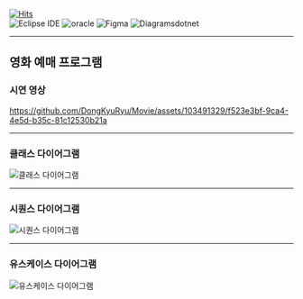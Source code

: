 [![Hits](https://hits.seeyoufarm.com/api/count/incr/badge.svg?url=https%3A%2F%2Fgithub.com%2FDongKyuRyu%2FMovieReservationProgram&count_bg=%23A4C6DE&title_bg=%23274259&icon=&icon_color=%23020715&title=방문&edge_flat=false)](https://hits.seeyoufarm.com)
<br>
![Eclipse IDE](https://img.shields.io/badge/Eclipse%20IDE-2C2255.svg?&style=for-the-badge&logo=Eclipse%20IDE&logoColor=white)
![oracle](https://img.shields.io/badge/oracle-F80000.svg?&style=for-the-badge&logo=oracle&logoColor=white)
![Figma](https://img.shields.io/badge/figma-F24E1E.svg?&style=for-the-badge&logo=Figma&logoColor=white)
![Diagramsdotnet](https://img.shields.io/badge/draw.IO-F08705.svg?&style=for-the-badge&logo=Diagramsdotnet&logoColor=white)

<hr>

## 영화 예매 프로그램

### 시연 영상

https://github.com/DongKyuRyu/Movie/assets/103491329/f523e3bf-9ca4-4e5d-b35c-81c12530b21a

<hr>



### 클래스 다이어그램
![클래스 다이어그램](https://github.com/DongKyuRyu/Movie/assets/139706868/47a7cf9a-1a7e-4f69-9c75-840c6d47372c)

<hr>

### 시퀀스 다이어그램
![시퀀스 다이어그램](https://github.com/DongKyuRyu/Movie/assets/103491329/f7ab1d3c-dc24-48e3-ad27-4b8b42ff3dbd)

<hr>

### 유스케이스 다이어그램
![유스케이스 다이어그램](https://github.com/DongKyuRyu/Movie/assets/139706868/63161a1a-e391-4f1a-9617-1a6ea5c61899)
